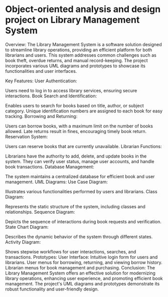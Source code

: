 <h1>Object-oriented analysis and design project on Library Management System</h1>

Overview:
The Library Management System is a software solution designed to streamline library operations, providing an efficient platform for both librarians and users. This system addresses common challenges such as book theft, overdue returns, and manual record-keeping. The project incorporates various UML diagrams and prototypes to showcase its functionalities and user interfaces.

Key Features:
User Authentication:

Users need to log in to access library services, ensuring secure interactions.
Book Search and Identification:

Enables users to search for books based on title, author, or subject category.
Unique identification numbers are assigned to each book for easy tracking.
Borrowing and Returning:

Users can borrow books, with a maximum limit on the number of books allowed.
Late returns result in fines, encouraging timely book return.
Reservation System:

Users can reserve books that are currently unavailable.
Librarian Functions:

Librarians have the authority to add, delete, and update books in the system.
They can verify user status, manage user accounts, and handle book transactions.
Database Management:

The system maintains a centralized database for efficient book and user management.
UML Diagrams:
Use Case Diagram:

Illustrates various functionalities performed by users and librarians.
Class Diagram:

Represents the static structure of the system, including classes and relationships.
Sequence Diagram:

Depicts the sequence of interactions during book requests and verification.
State Chart Diagram:

Describes the dynamic behavior of the system through different states.
Activity Diagram:

Shows stepwise workflows for user interactions, searches, and transactions.
Prototypes:
User Interface:
Intuitive login form for users and librarians.
User menus for borrowing, returning, and viewing borrow history.
Librarian menus for book management and purchasing.
Conclusion:
The Library Management System offers an effective solution for modernizing library operations, enhancing user experience, and promoting efficient book management. The project's UML diagrams and prototypes demonstrate its robust functionality and user-friendly design.
